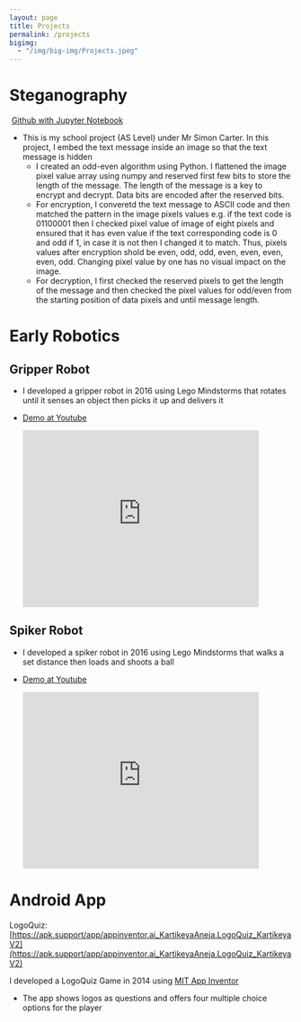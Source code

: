 ```yaml
---
layout: page
title: Projects
permalink: /projects
bigimg:
  - "/img/big-img/Projects.jpeg"
---
```


# Steganography

​	[Github with Jupyter Notebook](https://github.com/anejakartikeya/steganography)

* This is my school project (AS Level) under Mr Simon Carter. In this project, I embed the text message inside an image so that the text message is hidden
  * I created an odd-even algorithm using Python. I flattened the image pixel value array using numpy and reserved first few bits to store the length of the message. The length of the message is a key to encrypt and decrypt. Data bits are encoded after the reserved bits.
  * For encryption, I converetd the text message to ASCII code and then matched the pattern in the image pixels values e.g. if the text code is 01100001 then I checked pixel value of image of eight pixels and ensured that it has even value if the text corresponding code is 0 and odd if 1, in case it is not then I changed it to match. Thus, pixels values after encryption shold be even, odd, odd, even, even, even, even, odd. Changing pixel value by one has no visual impact on the image.
  * For decryption, I first checked the reserved pixels to get the length of the message and then checked the pixel values for odd/even from the starting position of data pixels and until message length.



# Early Robotics

## Gripper Robot

* I developed a gripper robot in 2016 using Lego Mindstorms that rotates until it senses an object then picks it up and delivers it
* [Demo at Youtube](https://www.youtube.com/watch?v=Ng2njUWPeyc)

  <iframe width="420" height="315" src="https://www.youtube.com/embed/cGsvFYrOfUI" frameborder="0" allowfullscreen></iframe>

  

## Spiker Robot

* I developed a spiker robot in 2016 using Lego Mindstorms that walks a set distance then loads and shoots a ball
* [Demo at Youtube](https://www.youtube.com/watch?v=8SYe0h6aAM4)

  <iframe width="420" height="315" src="https://www.youtube.com/embed/8SYe0h6aAM4" frameborder="0" allowfullscreen></iframe>



# Android App

LogoQuiz: [https://apk.support/app/appinventor.ai_KartikeyaAneja.LogoQuiz_KartikeyaV2](https://apk.support/app/appinventor.ai_KartikeyaAneja.LogoQuiz_KartikeyaV2)

I developed a LogoQuiz Game in 2014 using [MIT App Inventor](https://appinventor.mit.edu)

* The app shows logos as questions and offers four multiple choice options for the player




